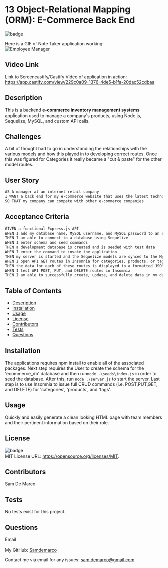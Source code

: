 # 13 Object-Relational Mapping (ORM): E-Commerce Back End

![badge](https://img.shields.io/badge/license-MIT-brightgreen)<br />
  
   Here is a GIF of Note Taker application working:
    <br />
![Employee Manager](README_EmployeeTracker.gif)

## Video Link

Link to Screencastify/Castify Video of application in action: https://app.castify.com/view/229c0a09-1376-4de5-b1fa-20dac52cdbaa


  ## Description

This is a backend **e-commerce inventory management systems** application used to manage a company's products, using Node.js, Sequelize, MySQL, and custom API calls.

  ## Challenges

A bit of thought had to go in understanding the relationships with the various models and how this played in to developing correct routes. Once this was figured for Categories it really became a "cut & paste" for the other model routes.


## User Story

```md
AS A manager at an internet retail company
I WANT a back end for my e-commerce website that uses the latest technologies
SO THAT my company can compete with other e-commerce companies
```

## Acceptance Criteria

```md
GIVEN a functional Express.js API
WHEN I add my database name, MySQL username, and MySQL password to an environment variable file
THEN I am able to connect to a database using Sequelize
WHEN I enter schema and seed commands
THEN a development database is created and is seeded with test data
WHEN I enter the command to invoke the application
THEN my server is started and the Sequelize models are synced to the MySQL database
WHEN I open API GET routes in Insomnia for categories, products, or tags
THEN the data for each of these routes is displayed in a formatted JSON
WHEN I test API POST, PUT, and DELETE routes in Insomnia
THEN I am able to successfully create, update, and delete data in my database
```

 ## Table of Contents
  - [Description](#description)
  - [Installation](#installation)
  - [Usage](#usage)
  - [License](#license)
  - [Contributors](#contributors)
  - [Tests](#tests)
  - [Questions](#questions)
  ## Installation
   The applications requires npm install to enable all of the associated packages. Next step requires the User to create the schema for the 'ecommerce_db' database and 
   then run```node .\seeds\index.js``` in order to seed the database. After this, run ```node .\server.js``` to start the server. Last step is to use Insomnia to issue 
   full CRUD commands (i.e. POST,PUT,GET, and DELETE) for 'categories', 'products', and 'tags'.
  ## Usage
   Quickly and easily generate a clean looking HTML page with team members and their pertinent information based on their role.
  ## License
  ![badge](https://img.shields.io/badge/license-MIT-brightgreen)
  <br />
  MIT License URL:   https://opensource.org/licenses/MIT. 
  ## Contributors
   Sam De Marco
  ## Tests
  No tests exist for this project.
  ## Questions
   Email<br />
  <br />
  My GitHub: [Samdemarco](https://github.com/Samdemarco)

  Contact me via email for any issues: sam.demarco@gmail.com<br /><br />

